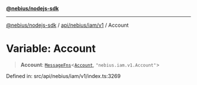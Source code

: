 [**@nebius/nodejs-sdk**](../../../../../README.md)

***

[@nebius/nodejs-sdk](../../../../../README.md) / [api/nebius/iam/v1](../README.md) / Account

# Variable: Account

> **Account**: [`MessageFns`](../../../../../runtime/protos/core/interfaces/MessageFns.md)\<[`Account`](../interfaces/Account.md), `"nebius.iam.v1.Account"`\>

Defined in: src/api/nebius/iam/v1/index.ts:3269

